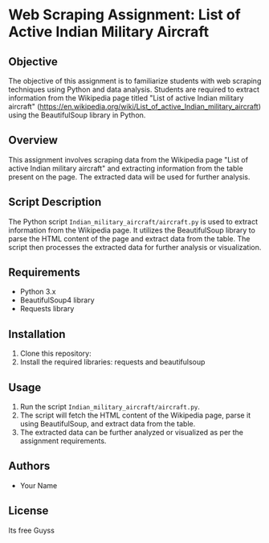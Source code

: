 # Web Scraping Assignment: List of Active Indian Military Aircraft

## Objective

The objective of this assignment is to familiarize students with web scraping techniques using Python and data analysis. Students are required to extract information from the Wikipedia page titled "List of active Indian military aircraft" (https://en.wikipedia.org/wiki/List_of_active_Indian_military_aircraft) using the BeautifulSoup library in Python.

## Overview

This assignment involves scraping data from the Wikipedia page "List of active Indian military aircraft" and extracting information from the table present on the page. The extracted data will be used for further analysis.

## Script Description

The Python script `Indian_military_aircraft/aircraft.py` is used to extract information from the Wikipedia page. It utilizes the BeautifulSoup library to parse the HTML content of the page and extract data from the table. The script then processes the extracted data for further analysis or visualization.

## Requirements

- Python 3.x
- BeautifulSoup4 library
- Requests library

## Installation

1. Clone this repository:
2. Install the required libraries: requests and beautifulsoup

## Usage

1. Run the script `Indian_military_aircraft/aircraft.py`.
2. The script will fetch the HTML content of the Wikipedia page, parse it using BeautifulSoup, and extract data from the table.
3. The extracted data can be further analyzed or visualized as per the assignment requirements.

## Authors

- Your Name

## License

Its free Guyss



